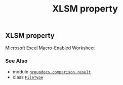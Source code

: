 ﻿---
title: XLSM property
second_title: GroupDocs.Comparison for Python via .NET API References
description: 
type: docs
url: /python-net/groupdocs.comparison.result/filetype/xlsm/
is_root: false
weight: 1510
---

## XLSM property


Microsoft Excel Macro-Enabled Worksheet

### See Also
* module [`groupdocs.comparison.result`](../../)
* class [`FileType`](/comparison/python-net/groupdocs.comparison.result/filetype)
